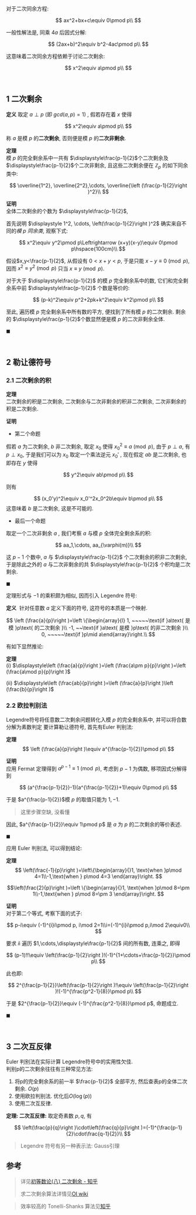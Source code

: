 对于二次同余方程:

$$
ax^2+bx+c\equiv 0\pmod p\\
$$

一般性解法是, 同乘 $4a$ 后因式分解:

$$
(2ax+b)^2\equiv b^2-4ac\pmod p\\
$$

这意味着二次同余方程依赖于讨论二次剩余:

$$
x^2\equiv a\pmod p\\
$$

<br>

## 1 二次剩余

**定义** 取定 $a\perp p$ (即 $gcd(a, p)=1$) , 假若存在着 $x$ 使得

$$
x^2\equiv a\pmod p\\
$$

称 $a$ 是模 $p$ 的**二次剩余**, 否则便是模 $p$ 的**二次非剩余**.

**定理**  
模 $p$ 的完全剩余系中一共有 $\displaystyle\frac{p-1}{2}$个二次剩余及 $\displaystyle\frac{p-1}{2}$个二次非剩余, 且这些二次剩余便在 $\mathbb{Z}_p$ 的如下同余类中:

$$
\overline{1^2}, \overline{2^2},\cdots, \overline{\left (\frac{p-1}{2}\right )^2}\\
$$

**证明**  
全体二次剩余的个数为 $\displaystyle\frac{p-1}{2}$,

首先说明 $\displaystyle 1^2, \cdots, \left(\frac{p-1}{2}\right )^2$ 确实来自不同的*模 $p$ 同余类*, 观察下式:   

$$
x^2\equiv y^2\pmod p\Leftrightarrow (x+y)(x-y)\equiv 0\pmod p\hspace{100cm}\\
$$

假设$x,y<\frac{p-1}{2}$, 从假设有 $0<x+y<p$, 于是只能 $x-y\equiv 0\pmod p$, 因而 $x^2\equiv y^2\pmod p$ 只当 $x\equiv y\pmod p$.

对于大于 $\displaystyle\frac{p-1}{2}$ 的模 $p$ 完全剩余系中的数, 它们和完全剩余系中前 $\displaystyle\frac{p-1}{2}$ 个数是等价的:

$$
(p-k)^2\equiv p^2+2pk+k^2\equiv k^2\pmod p\\
$$

至此, 遍历模 $p$ 完全剩余系中所有数的平方, 便找到了所有模 $p$ 的二次剩余. 剩余的 $\displaystyle\frac{p-1}{2}$个数显然便是模 $p$ 的二次非剩余全体.

$\blacksquare$

<br>

## 2 勒让德符号

### 2.1 二次剩余的积

**定理**  
二次剩余的积是二次剩余, 二次剩余与二次非剩余的积非二次剩余, 二次非剩余的积是二次剩余.

**证明**  

- 第二个命题

假若 $a$ 为二次剩余, $b$ 非二次剩余, 取定 $x_0$ 使得 $x_0^2\equiv a\pmod p$, 由于 $p\perp a$, 有 $p\perp x_0$, 于是我们可以为 $x_0$ 取定一个乘法逆元 $x_0'$ , 现在假定 $ab$ 是二次剩余, 也即存在 $y$ 使得

$$
y^2\equiv ab\pmod p\\
$$

则有

$$
(x_0'y)^2\equiv x_0'^2x_0^2b\equiv b\pmod p\\
$$
这意味着 $b$ 是二次剩余, 这是不可能的.

- 最后一个命题 

取定一个二次非剩余 $a$ , 我们考察 $a$ 与模 $p$ 全体完全剩余系的积:

$$
aa_1,\cdots, aa_{\varphi(m)}\\
$$

这 $p-1$ 个数中, $a$ 与 $\displaystyle\frac{p-1}{2}$ 个二次剩余的积非二次剩余, 于是除此之外的 $a$ 与二次非剩余的共 $\displaystyle\frac{p-1}{2}$ 个积均是二次剩余.

$\blacksquare$

定理形式与 $-1$ 的乘积颇为相似, 因而引入 $\text{Legendre}$ 符号:

**定义**  针对任意数 $a$ 定义下面的符号, 这符号的本质是一个映射.

$$
\left (\frac{a}{p}\right )=\left \{\begin{array}{l}    1, ~~~~~\text{if }a\text{ 是模 }p\text{ 的二次剩余  }\\    -1, ~~\text{if }a\text{ 是模 }p\text{ 的非二次剩余  }\\    0, ~~~~~\text{if }p\mid a\end{array}\right.\\
$$

有如下显然推论:

**定理**   
$\text{(i)}$ $\displaystyle\left (\frac{a}{p}\right )=\left (\frac{a\pm p}{p}\right )=\left (\frac{a\mod p}{p}\right )$

$\text{(ii)}$ $\displaystyle\left (\frac{ab}{p}\right )=\left (\frac{a}{p}\right )\left (\frac{b}{p}\right )$


### 2.2 欧拉判别法

$\text{Legendre}$符号将任意数二次剩余问题转化入模 $p$ 的完全剩余系中, 并可以将合数分解为素数判定
要计算勒让德符号, 首先有$\text{Euler}$ 判别法:  

**定理** 
$$
\left (\frac{a}{p}\right )\equiv a^{\frac{p-1}{2}}\pmod p\\
$$

**证明**  
应用 $\text{Fermat}$ 定理得到 $a^{p-1}\equiv 1\pmod p$, 考虑到 $p-1$ 为偶数, 移项因式分解得到

$$
(a^{\frac{p-1}{2}}-1)(a^{\frac{p-1}{2}}+1)\equiv 0\pmod p\\
$$

于是 $a^{\frac{p-1}{2}}$模 $p$ 的取值只能为 $1, -1$.

> 这里步骤空缺, 没看懂

因此,  $a^{\frac{p-1}{2}}\equiv 1\pmod p$ 是 $a$ 为 $p$ 的二次剩余的等价表述.

$\blacksquare$

应用 $\text{Euler}$ 判别法, 可以得到结论:

**定理**
$$
\left(\frac{-1}{p}\right )=\left\{\begin{array}{}1, \text{when }p\mod 4=1\\-1,\text{when } p\mod 4=3 \end{array}\right.
$$

$$\left(\frac{2}{p}\right )=\left \{\begin{array}{}1, \text{when }p\mod 8=\pm 1\\-1,\text{when } p\mod 8=\pm 3 \end{array}\right.
$$

**证明**   
对于第二个等式, 考察下面的式子:

$$
p-i\equiv (-1)^{i}i\pmod p, i\mod 2=1\\i=(-1)^{i}i\pmod p,i\mod 2\equiv0\\
$$

要求 $i$i 遍历 $1,\cdots,\displaystyle\frac{p-1}{2}$ 间的所有数, 连乘之, 即得

$$
(p-1)!!\equiv \left(\frac{p-1}{2}\right )!(-1)^{1+\cdots+\frac{p-1}{2}}\pmod p\\
$$

此也即:

$$
2^{\frac{p-1}{2}}\left(\frac{p-1}{2}\right )!\equiv \left(\frac{p-1}{2}\right )!(-1)^{\frac{p^2-1}{8}}\pmod p\\
$$

于是 $2^{\frac{p-1}{2}}\equiv (-1)^{\frac{p^2-1}{8}}\pmod p$, 命题成立.

$\blacksquare$

<br>

## 3 二次互反律

$\text{Euler}$ 判别法在实际计算 $\text{Legendre}$符号中的实用性欠佳.   
判别p的二次剩余往往有三种常见方法:
1. 将p的完全剩余系的前一半 $\frac{p-1}{2}$ 全部平方, 然后查表p的全体二次剩余. $O(p)$
2. 使用欧拉判别法. 优化后$O(\log(p))$
3. 使用二次互反律.

**定理: 二次互反律:** 取定奇素数 $p, q$, 有

$$
\left(\frac{p}{q}\right )\cdot\left(\frac{q}{p}\right )=(-1)^{\frac{p-1}{2}\cdot\frac{q-1}{2}}\\
$$

> $\text{Legendre}$ 符号有另一种表示法: $\text{Gauss}$引理

## 参考

> 详见[初等数论(八) 二次剩余 - 知乎](https://zhuanlan.zhihu.com/p/601814241)
> 
> 求二次剩余算法详情见[OI wiki](https://oi-wiki.org/math/number-theory/mobius/)

> 效率较高的 Tonelli-Shanks 算法见[知乎](https://zhuanlan.zhihu.com/p/370209622)